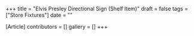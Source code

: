+++
title = "Elvis Presley Directional Sign (Shelf Item)"
draft = false
tags = ["Store Fixtures"]
date = ""

[Article]
contributors = []
gallery = []
+++